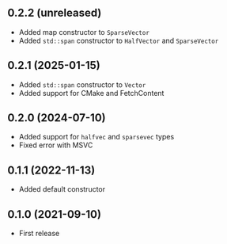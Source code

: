 ## 0.2.2 (unreleased)

- Added map constructor to `SparseVector`
- Added `std::span` constructor to `HalfVector` and `SparseVector`

## 0.2.1 (2025-01-15)

- Added `std::span` constructor to `Vector`
- Added support for CMake and FetchContent

## 0.2.0 (2024-07-10)

- Added support for `halfvec` and `sparsevec` types
- Fixed error with MSVC

## 0.1.1 (2022-11-13)

- Added default constructor

## 0.1.0 (2021-09-10)

- First release
